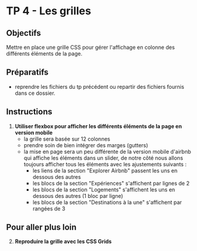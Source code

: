 # TP 4 - Les grilles

## Objectifs
Mettre en place une grille CSS pour gérer l'affichage en colonne des différents éléments de la page.


## Préparatifs
- reprendre les fichiers du tp précédent ou repartir des fichiers fournis dans ce dossier.


## Instructions
1. **Utiliser flexbox pour afficher les différents éléments de la page en version mobile**
	- la grille sera basée sur 12 colonnes
	- prendre soin de bien intégrer des marges (gutters)
	- la mise en page sera un peu différente de la version mobile d'airbnb qui affiche les éléments dans un slider, de notre côté nous allons toujours afficher tous les éléments avec les ajustements suivants :
		- les liens de la section "Explorer Airbnb" passent les uns en dessous des autres
		- les blocs de la section "Expériences" s'affichent par lignes de 2
		- les blocs de la section "Logements" s'affichent les uns en dessous des autres (1 bloc par ligne)
		- les blocs de la section "Destinations à la une" s'affichent par rangées de 3

## Pour aller plus loin
2. **Reproduire la grille avec les CSS Grids**
